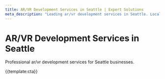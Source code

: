 ```yaml
---
title: AR/VR Development Services in Seattle | Expert Solutions
meta_description: "Leading ar/vr development services in Seattle. Local expertise, proven results, competitive rates."
---
```


# AR/VR Development Services in Seattle

Professional ar/vr development services for Seattle businesses.

{{template:cta}}

